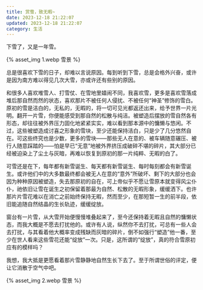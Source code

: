 ```yaml
---
title: 赏雪，致无暇~
date: 2023-12-18 21:22:07
updated: 2023-12-18 21:22:07
category: 生活
---
```

下雪了，又是一年雪。

<!--more-->

{% asset_img 1.webp 雪景 %}

总是很喜欢下雪的日子，却难以言说原因。每到听到下雪，总是会格外兴奋，或许是因为南方难以得见几次大雪，亦或许还有些别的原因。

和很多人喜欢堆雪人、打雪仗、在雪地里嬉闹不同，我喜欢雪，更多是喜欢雪落成堆后那自然而然的状态，喜欢那片不被任何人侵扰、不被任何“神圣”修饰的雪白。原初的雪是洁白的，无私的，无暇的，将一切可见光都返还出来，给予世界一片光明。翻开一片雪，你便能感受到那自然的松散与纯洁。被塑造后摆放的雪自然各有形态，却往往被外界压力固化地紧紧实实，难以看到那本源中的慵懒与悠闲。不过，这些被塑造成讨喜之形象的雪块，至少还能保持洁白，只是少了几分悠然自在。可这些终究也是少数，更多的雪块——那些无人在意的、被车辆随意碾压、被行人随意踩踏的——怕是早已“无意”地被外界挤压成破碎不堪的碎片，其大部分已经被迫染上了尘土与灰暗，再难以恢复到原初的那一片纯粹、无暇的白了。

可雪还是在下，每年都有新雪诞生、每天都有新雪诞生、每时每刻都会有新雪诞生。或许他们中的大多数最终都会被无人在意的“意外”所破坏、剩下的大部分也会因为种种原因被塑造，失去那原初的自在，可上帝似乎不愿让雪原本就变得风尘仆仆，祂依旧让雪在诞生之初保留着那最为自然、松散的无暇形象，缓缓洒下。也许那片片雪花难以在消亡之前始终保持无暇，然而至少，在那短暂一生的前半段，依旧能追随自然结晶的生长轨迹，缓缓绽放。

窗台有一片雪，从大雪开始便慢慢堆叠起来了，至今还保持着无暇且自然的慵懒状态，而我大概是不愿去打扰他的。或许有人说，纵然你不去打扰，可总有一些人会去打扰，与其看着他大概率变成残缺而灰暗的碎片，倒不如强行“塑造”他一番，至少在世人看来这些雪花还能“绽放”一次。只是，这所谓的“绽放”，真的符合雪原初应有的模样吗？

我想，我大抵是更愿看着那片雪静静地自然生长下去了。至于所谓世俗的评定，便让它消散于空气中吧。

{% asset_img 2.webp 雪景 %}